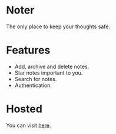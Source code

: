 # Noter
The only place to keep your thoughts safe.

# Features
- Add, archive and delete notes.
- Star notes important to you.
- Search for notes.
- Authentication.

# Hosted
You can visit [here](https://noter-b3c7b.web.app/).
